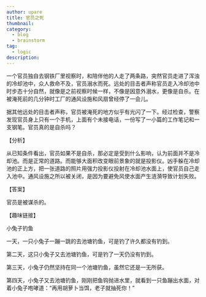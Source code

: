 ```yaml
---
author: upare
title: 官员之死
thumbnail:
category:
  - blog
  - brainstorm
tag:
  - logic
description: 
---
```

一个官员独自去钢铁厂里视察时，和陪伴他的人走了两条路，突然官员走进了浑浊的冷却池中，众人救命不及，官员溺水而死。远处的目击者声称官员走入冷却池中时步态十分自然，就像是之前视察时候一样，不像是因意外溺水，更像是自杀。在被淹死前的几分钟时工厂的通风设施和风扇曾经停了一会儿。

据其他远处的目击者声称，官员被淹死的地方似乎有光闪了一下。经过检查，警察发现官员身上只有一个手机，上面有个未接电话，一份写了一小篇的工作笔记和一支钢笔。官员真的是自杀吗？

【分析】

从已知条件看出，官员如果不是自杀，那必定是受到什么影响，认为前面并不是冷却池。而是正常的道路。而能够大面积改变眼前景象的就是投影仪。凶手躲在冷却池的正上方，把一张道路的照片用强力投影仪投射在冷却池水面上，使官员自己走入池中。通风设施之所以被关闭，是因为要避免风使水面产生涟漪导致计划失败。

【答案】

官员是被谋杀的。

【趣味链接】

小兔子钓鱼

一天，一只小兔子一蹦一跳的去池塘钓鱼，可是钓了许久都没有钓到。

第二天，这只小兔子又去池塘钓鱼，可是钓了一天仍没有钓到。

第三天，小兔子仍然坚持在同一个池塘钓鱼，虽然它还是一无所获。

第四天，小兔子又去池塘钓鱼，刚刚把鱼钩抛进水里，就看到一只鱼蹦出水面，对着小兔子咆哮道：“再用胡萝卜当饵，老子就抽死你！”